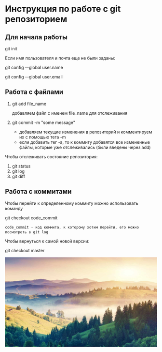 # Инструкция по работе с git репозиторием

## Для начала работы
git init

Если имя пользователя и почта еще не были заданы:

git config --global user.name

git config --global user.email

## Работа с файлами

1. git add file_name

    добавляем файл с именем file_name для отслеживания

2. git commit -m "some message"

    * добавляем текущие изменения в репозиторий и комментируем их с помощью тега -m
    * если добавить тег -a, то к коммиту добавятся все измененные файлы, которые уже отслеживались (были введены через add)

Чтобы отслеживать состояние репозитория:

1. git status
2. git log
3. git diff

## Работа с коммитами

Чтобы перейти к определенному коммиту можно использовать команду 

git checkout code_commit

    code_commit - код коммита, к которому хотим перейти, его можно посмотреть в git log

Чтобы вернуться к самой новой версии:

 git checkout master

![mountains](pic.jpeg)

